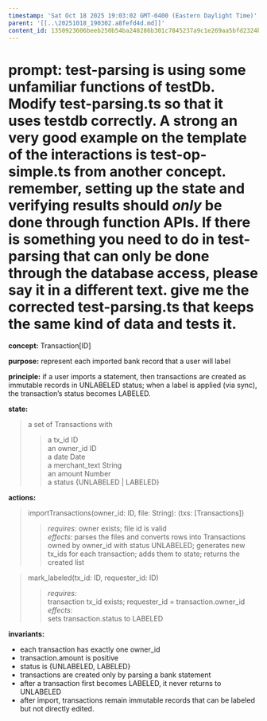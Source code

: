 ```yaml
---
timestamp: 'Sat Oct 18 2025 19:03:02 GMT-0400 (Eastern Daylight Time)'
parent: '[[..\20251018_190302.a8fefd4d.md]]'
content_id: 1350923606beeb250b54ba248286b301c7845237a9c1e269aa5bfd2324b35993
---
```


# prompt:  test-parsing is using some unfamiliar functions of testDb. Modify test-parsing.ts so that it uses testdb correctly. A strong an very good example on the template of the interactions is test-op-simple.ts from another concept. remember, setting up the state and verifying results should *only* be done through function APIs. If there is something you need to do in test-parsing that can only be done through the database access, please say it in a different text. give me the corrected test-parsing.ts that keeps the same kind of data and tests it.

**concept:** Transaction\[ID]

**purpose:** represent each imported bank record that a user will label

**principle:** if a user imports a statement, then transactions are created as immutable records in UNLABELED status; when a label is applied (via sync), the transaction’s status becomes LABELED.

**state:**

> a set of Transactions with
>
> > a tx\_id ID\
> > an owner\_id ID\
> > a date Date\
> > a merchant\_text String\
> > an amount Number\
> > a status {UNLABELED | LABELED}

**actions:**

> importTransactions(owner\_id: ID, file: String): (txs: \[Transactions])
>
> > *requires:* owner exists; file id is valid\
> > *effects:* parses the files and converts rows into Transactions owned by owner\_id with status UNLABELED; generates new tx\_ids for each transaction; adds them to state; returns the created list

> mark\_labeled(tx\_id: ID, requester\_id: ID)
>
> > *requires:*\
> > transaction tx\_id exists; requester\_id = transaction.owner\_id\
> > *effects:*\
> > sets transaction.status to LABELED

**invariants:**

* each transaction has exactly one owner\_id
* transaction.amount is positive
* status is {UNLABELED, LABELED}
* transactions are created only by parsing a bank statement
* after a transaction first becomes LABELED, it never returns to UNLABELED
* after import, transactions remain immutable records that can be labeled but not directly edited.
